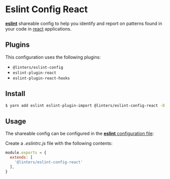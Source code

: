 # Eslint Config React

[**eslint**](https://github.com/eslint/eslint) shareable config to help you identify and report on patterns found in your code in [react](https://github.com/facebook/react) applications.

## Plugins

This configuration uses the following plugins:

- `@linters/eslint-config`
- `eslint-plugin-react`
- `eslint-plugin-react-hooks`

## Install

```bash
$ yarn add eslint eslint-plugin-import @linters/eslint-config-react -D
```

## Usage

The shareable config can be configured in the [**eslint** configuration file](https://eslint.org/docs/user-guide/configuring):

Create a _.eslintrc.js_ file with the following contents:

```js
module.exports = {
  extends: [
    '@linters/eslint-config-react'
  ],
}
```
